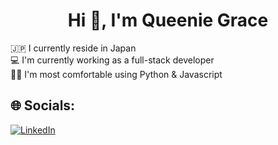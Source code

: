 <h1 align="center">Hi 👋, I'm Queenie Grace</h1>
🇯🇵 I currently reside in Japan <br>
💻 I'm currently working as a full-stack developer<br>
👩‍💻 I'm most comfortable using Python & Javascript<br>

## 🌐 Socials:
[![LinkedIn](https://img.shields.io/badge/LinkedIn-%230077B5.svg?logo=linkedin&logoColor=white)](https://linkedin.com/in/queeniegraceisidro) 

